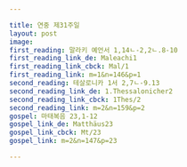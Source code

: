 ```yaml
---

title: 연중 제31주일
layout: post 
image: 
first_reading: 말라키 예언서 1,14ㄴ-2,2ㄴ.8-10
first_reading_link_de: Maleachi1
first_reading_link_cbck: Mal/1
first_reading_link: m=1&n=146&p=1
second_reading: 테살로니카 1서 2,7ㄴ-9.13 
second_reading_link_de: 1.Thessalonicher2
second_reading_link_cbck: 1Thes/2
second_reading_link: m=2&n=159&p=2
gospel: 마태복음 23,1-12
gospel_link_de: Matthäus23
gospel_link_cbck: Mt/23
gospel_link: m=2&n=147&p=23

---
```


